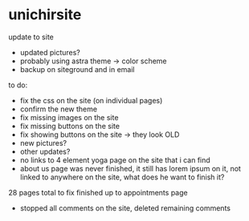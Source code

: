 # unichirsite
update to site



- updated pictures?
- probably using astra theme -> color scheme
- backup on siteground and in email


to do:
- fix the css on the site (on individual pages)
- confirm the new theme
- fix missing images on the site
- fix missing buttons on the site
- fix showing buttons on the site -> they look OLD
- new pictures?
- other updates?
- no links to 4 element yoga page on the site that i can find
- about us page was never finished, it still has lorem ipsum on it, not linked to anywhere on the site, what does he want to finish it?

28 pages total to fix
finished up to appointments page
- stopped all comments on the site, deleted remaining comments
